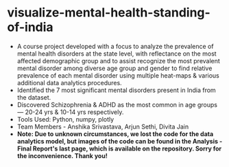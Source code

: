 # visualize-mental-health-standing-of-india
- A course project developed with a focus to analyze the prevalence of mental health disorders at the state level, with reflectance on the most affected demographic group and to assist recognize the most prevalent mental disorder among diverse age group and gender to find relative prevalence of each mental disorder using multiple heat-maps & various additional data analytics procedures.
- Identified the 7 most significant mental disorders present in India from the dataset.
- Discovered Schizophrenia & ADHD as the most common in age groups — 20-24 yrs & 10-14 yrs respectively. 
- Tools Used: Python, numpy, plotly
- Team Members - Anshika Srivastava, Arjun Sethi, Divita Jain
- **Note: Due to unknown circumstances, we lost the code for the data analytics model, but images of the code can be found in the Analysis - Final Report's last page, which is available on the repository. Sorry for the inconvenience. Thank you!**
